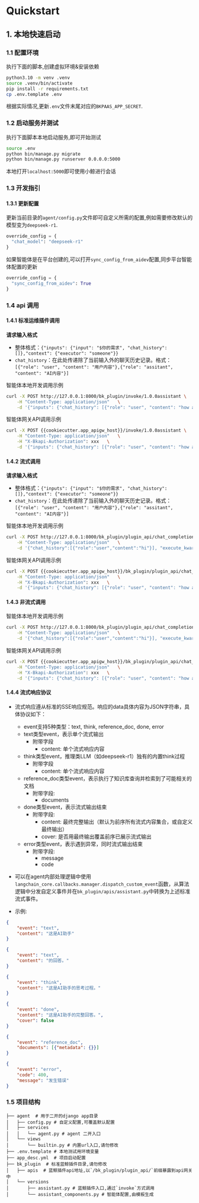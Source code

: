 # Quickstart

## 1. 本地快速启动

### 1.1 配置环境

执行下面的脚本,创建虚拟环境&安装依赖

```bash
python3.10 -m venv .venv
source .venv/bin/activate
pip install -r requirements.txt
cp .env.template .env
```

根据实际情况,更新`.env`文件末尾对应的`BKPAAS_APP_SECRET`.

### 1.2 启动服务并测试

执行下面脚本本地启动服务,即可开始测试

```bash
source .env
python bin/manage.py migrate
python bin/manage.py runserver 0.0.0.0:5000
```

本地打开`localhost:5000`即可使用小鲸进行会话

### 1.3 开发指引

#### 1.3.1 更新配置

更新当前目录的`agent/config.py`文件即可自定义所需的配置,例如需要修改默认的模型变为`deepseek-r1`.

```python
override_config = {
  "chat_model": "deepseek-r1"
}
```

如果智能体是在平台创建的,可以打开`sync_config_from_aidev`配置,同步平台智能体配置的更新

```python
override_config = {
  "sync_config_from_aidev": True
}
```

### 1.4 api 调用

#### 1.4.1 标准运维插件调用

**请求输入格式**

- 整体格式：`{"inputs": {"input": "$你的需求", "chat_history": []},"context": {"executor": "someone"}}`
- `chat_history`：在此处传递除了当前输入外的聊天历史记录。格式：
  `[{"role": "user", "content": "用户内容"},{"role": "assitant", "content": "AI内容"}]`

智能体本地开发调用示例

```bash
curl -X POST http://127.0.0.1:8000/bk_plugin/invoke/1.0.0assistant \
    -H "Content-Type: application/json"   \
    -d '{"inputs": {"chat_history": [{"role": "user", "content": "how are you?"}]}, "context": {"executor": "user"}}'
```

智能体网关API调用示例

```bash
curl -X POST {{cookiecutter.app_apigw_host}}/invoke/1.0.0assistant \
    -H "Content-Type: application/json"   \
    -H "X-Bkapi-Authorization": xxx   \
    -d '{"inputs": {"chat_history": [{"role": "user", "content": "how are you?"}]}, "context": {"executor": "user"}}'
```


#### 1.4.2 流式调用

**请求输入格式**

- 整体格式：`{"inputs": {"input": "$你的需求", "chat_history": []},"context": {"executor": "someone"}}`
- `chat_history`：在此处传递除了当前输入外的聊天历史记录。格式：
  `[{"role": "user", "content": "用户内容"},{"role": "assitant", "content": "AI内容"}]`

智能体本地开发调用示例

```bash
curl -X POST http://127.0.0.1:8000/bk_plugin/plugin_api/chat_completion/ \
    -H "Content-Type: application/json"   \
    -d '{"chat_history":[{"role":"user","content":"hi"}], "execute_kwargs": {"stream": true}}'
```

智能体网关API调用示例

```bash
curl -X POST {{cookiecutter.app_apigw_host}}/bk_plugin/plugin_api/chat_completion/  \
    -H "Content-Type: application/json"   \
    -H "X-Bkapi-Authorization": xxx   \
    -d '{"inputs": {"chat_history": [{"role": "user", "content": "how are you?"}]}, "context": {"executor": "user"}}'
```

#### 1.4.3 非流式调用

智能体本地开发调用示例

```bash
curl -X POST http://127.0.0.1:8000/bk_plugin/plugin_api/chat_completion/ \
    -H "Content-Type: application/json"   \
    -d '{"chat_history":[{"role":"user","content":"hi"}], "execute_kwargs": {"stream": false}}'
```

智能体网关API调用示例

```bash
curl -X POST {{cookiecutter.app_apigw_host}}/bk_plugin/plugin_api/chat_completion/  \
    -H "Content-Type: application/json"   \
    -H "X-Bkapi-Authorization": xxx   \
    -d '{"inputs": {"chat_history": [{"role": "user", "content": "how are you?"}]}, "context": {"executor": "user"}}'
```


#### 1.4.4 流式响应协议

- 流式响应遵从标准的SSE响应规范。响应的data具体内容为JSON字符串，具体协议如下：
  - event支持5种类型：text, think, reference_doc, done, error
  - text类型event，表示单个流式输出
    - 附带字段
      - content: 单个流式响应内容
  - think类型event，推理类LLM（如deepseek-r1）独有的内置think过程
    - 附带字段
      - content: 单个流式响应内容
  - reference_doc类型event，表示执行了知识库查询并检索到了可能相关的文档
    - 附带字段: 
      - documents
  - done类型event，表示流式输出结束
    - 附带字段: 
      - content: 最终完整输出（默认为前序所有流式内容集合，或自定义最终输出）
      - cover: 是否用最终输出覆盖前序已展示流式输出
  - error类型event，表示遇到异常，同时流式输出结束
    - 附带字段: 
      - message
      - code


- 可以在agent内部处理逻辑中使用`langchain_core.callbacks.manager.dispatch_custom_event`函数，从算法逻辑中分发自定义事件并在`bk_plugin/apis/assistant.py`中转换为上述标准流式事件。


- 示例:
```json
{
    "event": "text",
    "content": "这是AI助手"
}
```

```json
{
    "event": "text",
    "content": "的回答。"
}
```

```json
{
    "event": "think",
    "content": "这是AI助手的思考过程。"
}
```

```json
{
    "event": "done",
    "content": "这是AI助手的完整回答。",
    "cover": false
}
```

```json
{
    "event": "reference_doc",
    "documents": [{"metadata": {}}]
}
```

```json
{
    "event": "error",
    "code": 400,
    "message": "发生错误"
}
```

### 1.5 项目结构

```
├── agent  # 用于二开的django app目录
│   ├── config.py # 自定义配置,可覆盖默认配置
│   ├── services
│   │   └── agent.py # agent 二开入口
│   └── views
│       └── builtin.py # 内置url入口,请勿修改
├── .env.template # 本地测试用环境变量
├── app_desc.yml  # 项目启动配置
├── bk_plugin  # 标准蓝鲸插件目录,请勿修改
│   ├── apis  # 蓝鲸插件api地址,以`/bk_plugin/plugin_api/`前缀暴露到api网关中
│   └── versions
│       ├── assistant.py # 蓝鲸插件入口,通过`invoke`方式调用
│       └── assistant_components.py # 智能体配置,由模板生成
```